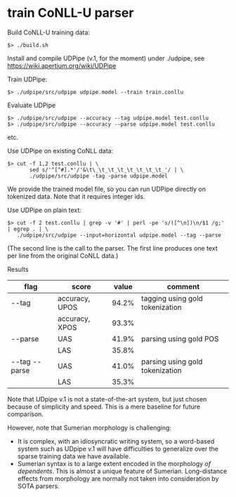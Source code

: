 # train CoNLL-U parser

Build CoNLL-U training data:

	$> ./build.sh

Install and compile UDPipe (v.1, for the moment) under ./udpipe, see https://wiki.apertium.org/wiki/UDPipe

Train UDPipe:

	$> ./udpipe/src/udpipe udpipe.model --train train.conllu	

Evaluate UDPipe

	$> ./udpipe/src/udpipe --accuracy --tag udpipe.model test.conllu
	$> ./udpipe/src/udpipe --accuracy --parse udpipe.model test.conllu

etc.

Use UDPipe on existing CoNLL data:

	$> cut -f 1,2 test.conllu | \
           sed s/'^[^#].*'/'&\t\_\t_\t_\t_\t_\t_\t_\t_'/ | \
           ./udpipe/src/udpipe -tag -parse udpipe.model 

We provide the trained model file, so you can run UDPipe directly on tokenized data. Note that it requires integer ids.

Use UDPipe on plain text:

	$> cut -f 2 test.conllu | grep -v '#' | perl -pe 's/([^\n])\n/$1 /g;' | egrep . | \
	   ./udpipe/src/udpipe --input=horizontal udpipe.model --tag --parse

(The second line is the call to the parser. The first line produces one text per line from the original CoNLL data.)

Results

| flag          | score          | value | comment                         |   
|---------------|----------------|-------|---------------------------------|
| --tag         | accuracy, UPOS | 94.2% | tagging using gold tokenization |
|               | accuracy, XPOS | 93.3% |                                 |
| --parse       | UAS            | 41.9% | parsing using gold POS          |
|               | LAS            | 35.8% |                                 |
| --tag --parse | UAS            | 41.0% | parsing using gold tokenization |
|               | LAS            | 35.3% |                                 |

Note that UDpipe v.1 is not a state-of-the-art system, but just chosen because of simplicity and speed.
This is a mere baseline for future comparison.

However, note that Sumerian morphology is challenging:
- It is complex, with an idiosyncratic writing system, so a word-based system such as UDpipe v.1 will have difficulties to generalize over the sparse training data we have available.
- Sumerian syntax is to a large extent encoded in the morphology *of dependents*. This is almost a unique feature of Sumerian. Long-distance effects from morphology are normally not taken into consideration by SOTA parsers. 







